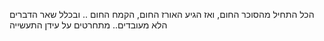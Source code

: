 הכל התחיל מהסוכר החום, ואז הגיע האורז החום, הקמח החום .. ובכלל שאר הדברים הלא מעובדים.. מתחרטים על עידן התעשייה 